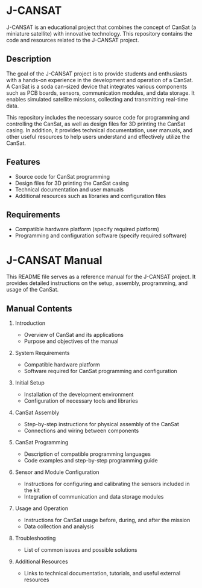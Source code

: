 # J-CANSAT

J-CANSAT is an educational project that combines the concept of CanSat (a miniature satellite) with innovative technology. This repository contains the code and resources related to the J-CANSAT project.

## Description

The goal of the J-CANSAT project is to provide students and enthusiasts with a hands-on experience in the development and operation of a CanSat. A CanSat is a soda can-sized device that integrates various components such as PCB boards, sensors, communication modules, and data storage. It enables simulated satellite missions, collecting and transmitting real-time data.

This repository includes the necessary source code for programming and controlling the CanSat, as well as design files for 3D printing the CanSat casing. In addition, it provides technical documentation, user manuals, and other useful resources to help users understand and effectively utilize the CanSat.

## Features

- Source code for CanSat programming
- Design files for 3D printing the CanSat casing
- Technical documentation and user manuals
- Additional resources such as libraries and configuration files

## Requirements

- Compatible hardware platform (specify required platform)
- Programming and configuration software (specify required software)

# J-CANSAT Manual

This README file serves as a reference manual for the J-CANSAT project. It provides detailed instructions on the setup, assembly, programming, and usage of the CanSat.

## Manual Contents

1. Introduction
   - Overview of CanSat and its applications
   - Purpose and objectives of the manual

2. System Requirements
   - Compatible hardware platform
   - Software required for CanSat programming and configuration

3. Initial Setup
   - Installation of the development environment
   - Configuration of necessary tools and libraries

4. CanSat Assembly
   - Step-by-step instructions for physical assembly of the CanSat
   - Connections and wiring between components

5. CanSat Programming
   - Description of compatible programming languages
   - Code examples and step-by-step programming guide

6. Sensor and Module Configuration
   - Instructions for configuring and calibrating the sensors included in the kit
   - Integration of communication and data storage modules

7. Usage and Operation
   - Instructions for CanSat usage before, during, and after the mission
   - Data collection and analysis

8. Troubleshooting
   - List of common issues and possible solutions

9. Additional Resources
   - Links to technical documentation, tutorials, and useful external resources
